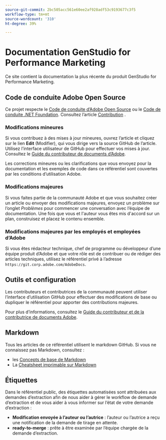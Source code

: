 ```yaml
---
source-git-commit: 2bc505acc561e60ee2af928adf53c9193677c3f5
workflow-type: tm+mt
source-wordcount: '310'
ht-degree: 39%

---
```

# Documentation GenStudio for Performance Marketing

Ce site contient la documentation la plus récente du produit GenStudio for Performance Marketing.

## Code de conduite Adobe Open Source

Ce projet respecte le [Code de conduite d’Adobe Open Source](code-of-conduct.md) ou le [Code de conduite .NET Foundation](https://dotnetfoundation.org/about/policies/code-of-conduct). Consultez l’article [Contribution](contributing.md) .

### Modifications mineures

Si vous contribuez à des mises à jour mineures, ouvrez l’article et cliquez sur le lien **Edit** (Modifier), qui vous dirige vers la source GitHub de l’article. Utilisez l’interface utilisateur de GitHub pour effectuer vos mises à jour. Consultez le [Guide du contributeur de documents d’Adobe](https://experienceleague.adobe.com/fr/docs/contributor/contributor-guide/introduction).

Les corrections mineures ou les clarifications que vous envoyez pour la documentation et les exemples de code dans ce référentiel sont couvertes par les conditions d’utilisation Adobe.

### Modifications majeures

Si vous faites partie de la communauté Adobe et que vous souhaitez créer un article ou envoyer des modifications majeures, envoyez un problème sur l’onglet _Problèmes_ pour commencer une conversation avec l’équipe de documentation. Une fois que vous et l&#39;auteur vous êtes mis d&#39;accord sur un plan, construisez et placez le contenu ensemble.

### Modifications majeures par les employés et employées d’Adobe

Si vous êtes rédacteur technique, chef de programme ou développeur d’une équipe produit d’Adobe et que votre rôle est de contribuer ou de rédiger des articles techniques, utilisez le référentiel privé à l’adresse `https://git.corp.adobe.com/AdobeDocs`.

## Outils et configuration

Les contributeurs et contributrices de la communauté peuvent utiliser l’interface d’utilisation GitHub pour effectuer des modifications de base ou dupliquer le référentiel pour apporter des contributions majeures.

Pour plus d’informations, consultez le [Guide du contributeur et de la contributrice de documents Adobe](https://experienceleague.adobe.com/fr/docs/contributor/contributor-guide/introduction).

## Markdown

Tous les articles de ce référentiel utilisent le markdown GitHub. Si vous ne connaissez pas Markdown, consultez :

- les [Concepts de base de Markdown](https://docs.github.com/fr/get-started/writing-on-github/getting-started-with-writing-and-formatting-on-github/basic-writing-and-formatting-syntax)
- La [Cheatsheet imprimable sur Markdown](https://docs.github.com/en/get-started/getting-started-with-git/git-cheatsheet)

## Étiquettes

Dans le référentiel public, des étiquettes automatisées sont attribuées aux demandes d’extraction afin de nous aider à gérer le workflow de demande d’extraction et de vous aider à vous informer sur l’état de votre demande d’extraction :

- **Modification envoyée à l’auteur ou l’autrice** : l’auteur ou l’autrice a reçu une notification de la demande de tirage en attente.
- **ready-to-merge** : prête à être examinée par l’équipe chargée de la demande d’extraction.
